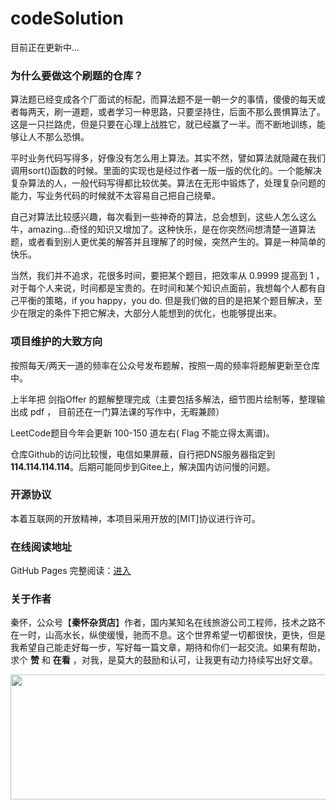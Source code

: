 # codeSolution

目前正在更新中...

### 为什么要做这个刷题的仓库？

算法题已经变成各个厂面试的标配，而算法题不是一朝一夕的事情，傻傻的每天或者每两天，刷一道题，或者学习一种思路，只要坚持住，后面不那么畏惧算法了。这是一只拦路虎，但是只要在心理上战胜它，就已经赢了一半。而不断地训练，能够让人不那么恐惧。

平时业务代码写得多，好像没有怎么用上算法。其实不然，譬如算法就隐藏在我们调用sort()函数的时候。里面的实现也是经过作者一版一版的优化的。一个能解决复杂算法的人，一般代码写得都比较优美。算法在无形中锻炼了，处理复杂问题的能力，写业务代码的时候就不太容易自己把自己绕晕。

自己对算法比较感兴趣，每次看到一些神奇的算法，总会想到，这些人怎么这么牛，amazing...奇怪的知识又增加了。这种快乐，是在你突然间想清楚一道算法题，或者看到别人更优美的解答并且理解了的时候，突然产生的。算是一种简单的快乐。

当然，我们并不追求，花很多时间，要把某个题目，把效率从 0.9999 提高到 1 ，对于每个人来说，时间都是宝贵的。在时间和某个知识点面前，我想每个人都有自己平衡的策略，if you happy，you do. 但是我们做的目的是把某个题目解决，至少在限定的条件下把它解决，大部分人能想到的优化，也能够提出来。

### 项目维护的大致方向

按照每天/两天一道的频率在公众号发布题解，按照一周的频率将题解更新至仓库中。

上半年把 剑指Offer 的题解整理完成（主要包括多解法，细节图片绘制等，整理输出成 pdf ， 目前还在一门算法课的写作中，无暇兼顾）

LeetCode题目今年会更新 100-150 道左右( Flag 不能立得太离谱)。

仓库Github的访问比较慢，电信如果屏蔽，自行把DNS服务器指定到 **114.114.114.114**。后期可能同步到Gitee上，解决国内访问慢的问题。

### 开源协议

本着互联网的开放精神，本项目采用开放的[MIT]协议进行许可。

### 在线阅读地址

GitHub Pages 完整阅读：[进入](https://damaer.github.io/CodeSolution/#//)

### 关于作者
秦怀，公众号【**秦怀杂货店**】作者，国内某知名在线旅游公司工程师，技术之路不在一时，山高水长，纵使缓慢，驰而不息。这个世界希望一切都很快，更快，但是我希望自己能走好每一步，写好每一篇文章，期待和你们一起交流。如果有帮助，求个 **赞** 和 **在看** ，对我，是莫大的鼓励和认可，让我更有动力持续写出好文章。

<div align=center><img width="550" height="200" src="https://markdownpicture.oss-cn-qingdao.aliyuncs.com/20210107005121.png"/></div>

